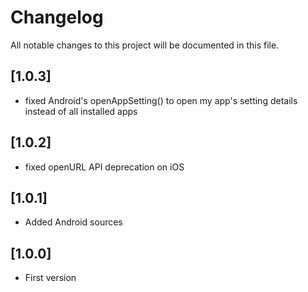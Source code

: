 # Changelog

All notable changes to this project will be documented in this file.

## [1.0.3]

- fixed Android's openAppSetting() to open my app's setting details instead of all installed apps

## [1.0.2]

- fixed openURL API deprecation on iOS

## [1.0.1]

- Added Android sources

## [1.0.0]

- First version
